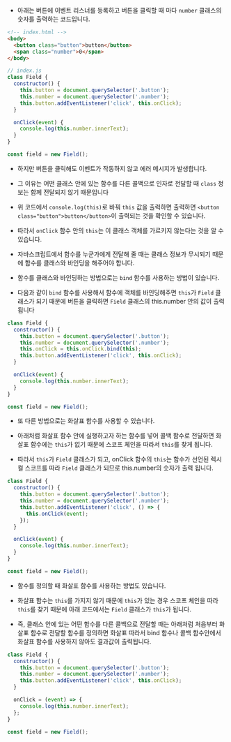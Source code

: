 - 아래는 버튼에 이벤트 리스너를 등록하고 버튼을 클릭할 때 마다 `number` 클래스의 숫자를 출력하는 코드입니다.

```html
<!-- index.html -->
<body>
  <button class="button">button</button>
  <span class="number">0</span>
</body>
```

```javascript
// index.js
class Field {
  constructor() {
    this.button = document.querySelector('.button');
    this.number = document.querySelector('.number');
    this.button.addEventListener('click', this.onClick);
  }

  onClick(event) {
    console.log(this.number.innerText);
  }
}

const field = new Field();
```

- 하지만 버튼을 클릭해도 이벤트가 작동하지 않고 에러 메시지가 발생합니다.

- 그 이유는 어떤 클래스 안에 있는 함수를 다른 콜백으로 인자로 전달할 때 `class` 정보는 함께 전달되지 않기 때문입니다

- 위 코드에서 `console.log(this)`로 바꿔 `this` 값을 출력하면 출력하면 `<button class="button">button</button>`이 출력되는 것을 확인할 수 있습니다.

- 따라서 `onClick` 함수 안의 `this`는 이 클래스 객체를 가르키지 않는다는 것을 알 수 있습니다.

- 자바스크립트에서 함수를 누군가에게 전달해 줄 때는 클래스 정보가 무시되기 때문에 함수를 클래스와 바인딩을 해주어야 합니다.

- 함수를 클래스와 바인딩하는 방법으로는 `bind` 함수를 사용하는 방법이 있습니다.

- 다음과 같이 `bind` 함수를 사용해서 함수에 객체를 바인딩해주면 `this`가 `Field` 클래스가 되기 때문에 버튼을 클릭하면 `Field` 클래스의 this.number 안의 값이 출력됩니다

```javascript
class Field {
  constructor() {
    this.button = document.querySelector('.button');
    this.number = document.querySelector('.number');
    this.onClick = this.onClick.bind(this);
    this.button.addEventListener('click', this.onClick);
  }

  onClick(event) {
    console.log(this.number.innerText);
  }
}

const field = new Field();
```

- 또 다른 방법으로는 화살표 함수를 사용할 수 있습니다.

- 아래처럼 화살표 함수 안에 실행하고자 하는 함수를 넣어 콜백 함수로 전달하면 화살표 함수에는 `this`가 없기 때문에 스코프 체인을 따라서 `this`를 찾게 됩니다.

- 따라서 `this`가 `Field` 클래스가 되고, onClick 함수의 `this`는 함수가 선언된 렉시컬 스코프를 따라 `Field` 클래스가 되므로 this.number의 숫자가 출력 됩니다.

```javascript
class Field {
  constructor() {
    this.button = document.querySelector('.button');
    this.number = document.querySelector('.number');
    this.button.addEventListener('click', () => {
      this.onClick(event);
    });
  }

  onClick(event) {
    console.log(this.number.innerText);
  }
}

const field = new Field();
```

- 함수를 정의할 때 화살표 함수를 사용하는 방법도 있습니다.

- 화살표 함수는 `this`를 가지지 않기 때문에 `this`가 있는 경우 스코프 체인을 따라 `this`를 찾기 때문에 아래 코드에서는 `Field` 클래스가 `this`가 됩니다.

- 즉, 클래스 안에 있는 어떤 함수를 다른 콜백으로 전달할 때는 아래처럼 처음부터 화살표 함수로 전달할 함수를 정의하면 화살표 따라서 bind 함수나 콜백 함수안에서 화살표 함수를 사용하지 않아도 결과값이 출력됩니다.

```javascript
class Field {
  constructor() {
    this.button = document.querySelector('.button');
    this.number = document.querySelector('.number');
    this.button.addEventListener('click', this.onClick);
  }

  onClick = (event) => {
    console.log(this.number.innerText);
  };
}

const field = new Field();
```
